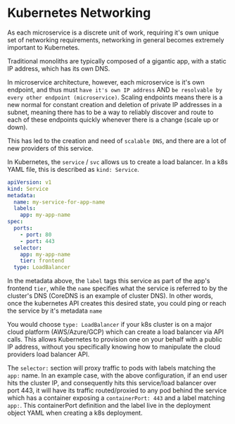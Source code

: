 # Kubernetes Networking

As each microservice is a discrete unit of work, requiring it's own unique set of networking requirements, networking in general becomes extremely important to Kubernetes.

Traditional monoliths are typically composed of a gigantic app, with a static IP address, which has its own DNS.

In microservice architecture, however, each microservice is it's own endpoint, and thus must `have it's own IP address` AND `be resolvable by every other endpoint (microservice)`. Scaling endpoints means there is a new normal for constant creation and deletion of private IP addresses in a subnet, meaning there has to be a way to reliably discover and route to each of these endpoints quickly whenever there is a change (scale up or down). 

This has led to the creation and need of `scalable DNS`, and there are a lot of new providers of this service.

In Kubernetes, the `service` / `svc` allows us to create a load balancer. In a k8s YAML file, this is described as `kind: Service`.

```yaml
apiVersion: v1
kind: Service
metadata:
  name: my-service-for-app-name
  labels:
    app: my-app-name
spec:
  ports:
    - port: 80
    - port: 443
  selector:
    app: my-app-name
    tier: frontend
  type: LoadBalancer
```

In the metadata above, the `label` tags this service as part of the app's frontend `tier`, while the `name` specifies what the service is referred to by the cluster's DNS (CoreDNS is an example of cluster DNS). In other words, once the kubernetes API creates this desired state, you could ping or reach the service by it's metadata `name`

You would choose `type: LoadBalancer` if your k8s cluster is on a major cloud platform (AWS/Azure/GCP) which can create a load balancer via API calls. This allows Kubernetes to provision one on your behalf with a public IP address, without you specifically knowing how to manipulate the cloud providers load balancer API.

The `selector:` section will proxy traffic to pods with labels matching the `app:` name. In an example case, with the above configuration, if an end user hits the cluster IP, and consequently hits this service/load balancer over port 443, it will have its traffic routed/proxied to any pod behind the service which has a container exposing a `containerPort: 443` and a label matching `app:`. This containerPort definition and the label live in the deployment object YAML when creating a k8s deployment.
